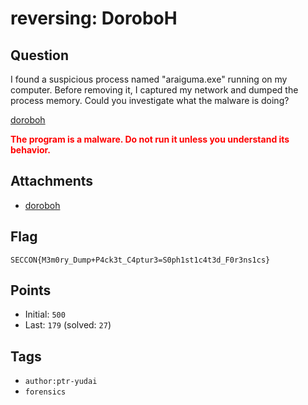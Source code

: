# reversing: DoroboH
## Question
I found a suspicious process named "araiguma.exe" running on my computer.
Before removing it, I captured my network and dumped the process memory.
Could you investigate what the malware is doing?

[doroboh](files)

<span style="color:red"><b>The program is a malware. Do not run it unless you understand its behavior.</b></span>

## Attachments
- [doroboh](files)

## Flag
```
SECCON{M3m0ry_Dump+P4ck3t_C4ptur3=S0ph1st1c4t3d_F0r3ns1cs}
```

## Points
- Initial: `500`
- Last: `179` (solved: `27`)

## Tags
- `author:ptr-yudai`
- `forensics`
    